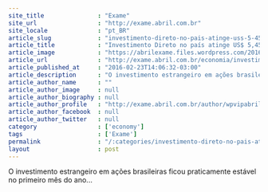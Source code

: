 ```yaml
---
site_title               : "Exame"
site_url                 : "http://exame.abril.com.br"
site_locale              : "pt_BR"
article_slug             : "investimento-direto-no-pais-atinge-uss-5-455-em-janeiro"
article_title            : "Investimento Direto no país atinge US$ 5,455 em janeiro"
article_image            : "https://abrilexame.files.wordpress.com/2016/09/size_960_16_9_foto_1742.jpg?quality=70&strip=all&w=960"
article_url              : "http://exame.abril.com.br/economia/investimento-direto-no-pais-atinge-us-5-455-em-janeiro-e-supera-previsoes/"
article_published_at     : "2016-02-23T14:06:32-03:00"
article_description      : "O investimento estrangeiro em ações brasileiras ficou praticamente estável no primeiro mês do ano..."
article_author_name      : ""
article_author_image     : null
article_author_biography : null
article_author_profile   : "http://exame.abril.com.br/author/wpvipabril/"
article_author_facebook  : null
article_author_twitter   : null
category                 : ['economy']
tags                     : ['Exame']
permalink                : "/:categories/investimento-direto-no-pais-atinge-uss-5-455-em-janeiro/"
layout                   : post
---
```


O investimento estrangeiro em ações brasileiras ficou praticamente estável no primeiro mês do ano...
